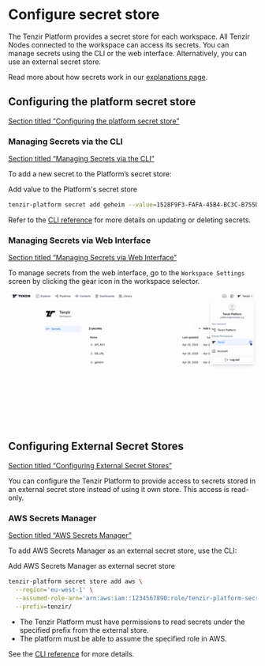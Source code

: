 # Configure secret store

The Tenzir Platform provides a secret store for each workspace. All Tenzir Nodes connected to the workspace can access its secrets. You can manage secrets using the CLI or the web interface. Alternatively, you can use an external secret store.

Read more about how secrets work in our [explanations page](/explanations/secrets).

## Configuring the platform secret store

[Section titled “Configuring the platform secret store”](#configuring-the-platform-secret-store)

### Managing Secrets via the CLI

[Section titled “Managing Secrets via the CLI”](#managing-secrets-via-the-cli)

To add a new secret to the Platform’s secret store:

Add value to the Platform's secret store

```sh
tenzir-platform secret add geheim --value=1528F9F3-FAFA-45B4-BC3C-B755D0E0D9C2
```

Refer to the [CLI reference](/reference/platform/command-line-interface#manage-secrets) for more details on updating or deleting secrets.

### Managing Secrets via Web Interface

[Section titled “Managing Secrets via Web Interface”](#managing-secrets-via-web-interface)

To manage secrets from the web interface, go to the `Workspace Settings` screen by clicking the gear icon in the workspace selector.

![Screenshot](/_astro/secrets.Dd085Pjn_ZqXKpL.webp)

## Configuring External Secret Stores

[Section titled “Configuring External Secret Stores”](#configuring-external-secret-stores)

You can configure the Tenzir Platform to provide access to secrets stored in an external secret store instead of using it own store. This access is read-only.

### AWS Secrets Manager

[Section titled “AWS Secrets Manager”](#aws-secrets-manager)

To add AWS Secrets Manager as an external secret store, use the CLI:

Add AWS Secrets Manager as external secret store

```sh
tenzir-platform secret store add aws \
  --region='eu-west-1' \
  --assumed-role-arn='arn:aws:iam::1234567890:role/tenzir-platform-secrets-access' \
  --prefix=tenzir/
```

* The Tenzir Platform must have permissions to read secrets under the specified prefix from the external store.
* The platform must be able to assume the specified role in AWS.

See the [CLI reference](/reference/platform/command-line-interface#manage-external-secret-stores) for more details.